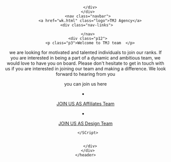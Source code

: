 <html>
  <head>
    <title>TMJ Agency</title>
    <link rel="stylesheet" href="style.css">
    
  </head>
  
  <body>
    <header>
       <div class="container2">
        <div class="bubbles2"
      <span style="--i:20"></span>
<span style="--i:16"></span>
<span style="--i:19"></span>
<span style="--i:24"></span>
<span style="--i:15"></span>
<span style="--i:11"></span>
<span style="--i:18"></span>
<span style="--i:25"></span>
<span style="--i:28"></span>
<span style="--i:26"></span>
<span style="--i:22"></span>
<span style="--i:21"></span>
<span style="--i:12"></span>
<span style="--i:17"></span>
<span style="--i:27"></span>
<span style="--i:14"></span>
<span style="--i:29"></span>
<span style="--i:23"></span>
<span style="--i:13"></span>
<span style="--i:20"></span>
<span style="--i:16"></span>
<span style="--i:19"></span>
<span style="--i:24"></span>
<span style="--i:15"></span>
<span style="--i:11"></span>
<span style="--i:18"></span>
<span style="--i:25"></span>
<span style="--i:28"></span>
<span style="--i:26"></span>
<span style="--i:22"></span>
<span style="--i:21"></span>
<span style="--i:12"></span>
<span style="--i:17"></span>
<span style="--i:27"></span>
<span style="--i:14"></span>
<span style="--i:29"></span>
<span style="--i:23"></span>
<span style="--i:13"></span>
<span style="--i:20"></span>
<span style="--i:16"></span>
<span style="--i:19"></span>
<span style="--i:24"></span>
<span style="--i:15"></span>
<span style="--i:11"></span>
<span style="--i:18"></span>
<span style="--i:25"></span>
<span style="--i:28"></span>
<span style="--i:26"></span>
<span style="--i:22"></span>
<span style="--i:21"></span>
<span style="--i:12"></span>
<span style="--i:17"></span>
<span style="--i:27"></span>
<span style="--i:14"></span>
<span style="--i:29"></span>
<span style="--i:23"></span>
<span style="--i:13"></span>
<span style="--i:18"></span>
<span style="--i:25"></span>
<span style="--i:28"></span>
<span style="--i:26"></span>
<span style="--i:22"></span>
<span style="--i:20"></span>
<span style="--i:16"></span>
<span style="--i:19"></span>
<span style="--i:24"></span>
<span style="--i:15"></span>
<span style="--i:11"></span>
<span style="--i:18"></span>
<span style="--i:25"></span>

        </div>
      </div>
      <nav class="navbar">
        <a href="wk.html" class="logo">TMJ Agency</a>
        <div class="nav-links">   
      
      </nav>
      <div class="p12">
        <p class="p3">Welcome to TMJ team  </p>
<p class="p2">we are looking for motivated and talented individuals to join our ranks.
  If you are interested in being a part of a dynamic and ambitious team, we would love to have you on board. Please don't hesitate to get in touch with us if you are interested in joining our 
  team and making a difference. We look forward to hearing from you</p>
  <p class="p1">you can join us here</p>
  <div class="links12">
  <li class="link1"><a href="https://docs.google.com/forms/d/1OyzHMA61Qf2LRIG0wpW2t7QUwQCGiWB3-sPCJetOydQ/"><P>JOIN US AS Affiliates Team</p></a></li>
  <li class="link2"><a href="https://docs.google.com/forms/d/1mv56Ni34v_sXvYRVrbzWTC7sg-WFV1QUpmNzvd4oxbg/"><p>JOIN US AS Design Team</p></a></li>
    </div>  
</div>

      </SCript>
   
   
        </div>
      </div>
    </header>
  
  </body>



  <script>
    const menuHamburger = document.querySelector(".menu-btn")
    const navLinks = document.querySelector(".nav-links")

    menuHamburger.addEventListener('click',()=>{
    navLinks.classList.toggle('mobile-menu')
    })
</script>
</html>
